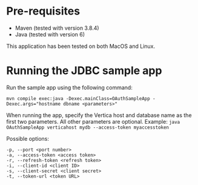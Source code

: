 # Pre-requisites
- Maven (tested with version 3.8.4)
- Java (tested with version 6)

This application has been tested on both MacOS and Linux.

# Running the JDBC sample app

Run the sample app using the following command:
```
mvn compile exec:java -Dexec.mainClass=OAuthSampleApp -Dexec.args="hostname dbname <parameters>"
```

When running the app, specify the Vertica host and database name as the first two parameters. All other parameters are optional. 
Example: `java OAuthSampleApp verticahost mydb --access-token myaccesstoken`

Possible options:
```
-p, --port <port number>
-a, --access-token <access token>
-r, --refresh-token <refresh token>
-i, --client-id <client ID>
-s, --client-secret <client secret>
-t, --token-url <token URL>
```
